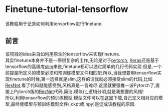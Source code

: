 # Finetune-tutorial-tensorflow

该教程用于记录如何利用tensorflow进行finetune.

## 前言
该项目的idea来自如何用原生的tensorflow来实现finetune.<br>
其实finetune本身并不是一项很复杂的工作,无论是对于[pytorch](https://pytorch.org/), [Keras](https://keras-cn.readthedocs.io/en/latest/)还是基于tensorflow的高级库[slim](https://github.com/tensorflow/models/tree/master/research/slim)来说,finetune都可以通过简单的几行代码实现.但是,一个前提是所定义的模型必须和预训练模型文件相匹配.所以,当我想要用tensorflow实现finetune的时候,第一选择就是slim,这样的话我就必须接受slim的代码,比如[ResNet](https://github.com/tensorflow/models/blob/master/research/slim/nets/resnet_v2.py),看了代码就能感受到,风格真是一言难尽.这里就要强推一波Pytorch了,直接上Pytorch版的[ResNet](https://github.com/pytorch/vision/blob/master/torchvision/models/resnet.py)代码,简洁,模块化,逻辑分明,就是我想要的风格!<br>
所以,利用tensorflow的预训练模型,模型文件可以在[这里](https://github.com/tensorflow/models/tree/master/research/slim)下载,自己定义相对应的模型,最终使模型与预训练模型文件(.ckpt或.npy)是促成该教程的原因.
